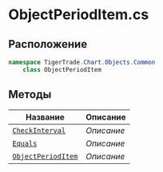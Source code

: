 
# ObjectPeriodItem.cs
## Расположение
```csharp
namespace TigerTrade.Chart.Objects.Common  
    class ObjectPeriodItem
```

## Методы
| Название | Описание |
| --- | --- |
| [`CheckInterval`](./Методы/CheckInterval.md) | *Описание* |
| [`Equals`](./Методы/Equals.md) | *Описание* |
| [`ObjectPeriodItem`](./Методы/ObjectPeriodItem.md) | *Описание* |
